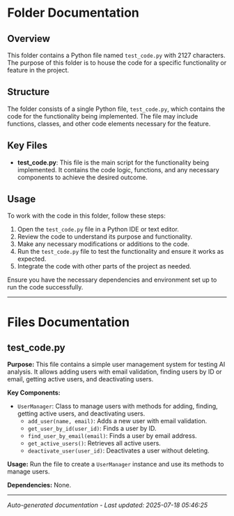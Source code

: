 # Folder Documentation

## Overview
This folder contains a Python file named `test_code.py` with 2127 characters. The purpose of this folder is to house the code for a specific functionality or feature in the project.

## Structure
The folder consists of a single Python file, `test_code.py`, which contains the code for the functionality being implemented. The file may include functions, classes, and other code elements necessary for the feature.

## Key Files
- **test_code.py**: This file is the main script for the functionality being implemented. It contains the code logic, functions, and any necessary components to achieve the desired outcome.

## Usage
To work with the code in this folder, follow these steps:
1. Open the `test_code.py` file in a Python IDE or text editor.
2. Review the code to understand its purpose and functionality.
3. Make any necessary modifications or additions to the code.
4. Run the `test_code.py` file to test the functionality and ensure it works as expected.
5. Integrate the code with other parts of the project as needed.

Ensure you have the necessary dependencies and environment set up to run the code successfully.

---

# Files Documentation

## test_code.py

**Purpose:** This file contains a simple user management system for testing AI analysis. It allows adding users with email validation, finding users by ID or email, getting active users, and deactivating users.

**Key Components:**
- `UserManager`: Class to manage users with methods for adding, finding, getting active users, and deactivating users.
  - `add_user(name, email)`: Adds a new user with email validation.
  - `get_user_by_id(user_id)`: Finds a user by ID.
  - `find_user_by_email(email)`: Finds a user by email address.
  - `get_active_users()`: Retrieves all active users.
  - `deactivate_user(user_id)`: Deactivates a user without deleting.

**Usage:** Run the file to create a `UserManager` instance and use its methods to manage users.

**Dependencies:** None.

---
*Auto-generated documentation - Last updated: 2025-07-18 05:46:25*
